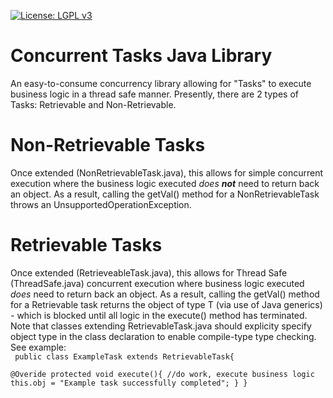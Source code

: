 [![License: LGPL v3](https://img.shields.io/badge/License-LGPL%20v3-blue.svg)](https://www.gnu.org/licenses/lgpl-3.0)
# Concurrent Tasks Java Library
An easy-to-consume concurrency library allowing for "Tasks" to execute business logic in a thread safe manner. Presently, there are 2 types of Tasks: Retrievable and Non-Retrievable.

# Non-Retrievable Tasks
Once extended (NonRetrievableTask.java), this allows for simple concurrent execution where the business logic executed <i>does <b>not</b></i> need to return back an object. As a result, calling the getVal() method for a NonRetrievableTask throws an UnsupportedOperationException.

# Retrievable Tasks
Once extended (RetrieveableTask.java), this allows for Thread Safe (ThreadSafe.java) concurrent execution where business logic executed <i>does</i> need to return back an object. As a result, calling the getVal() method for a Retrievable task returns the object of type T (via use of Java generics) - which is blocked until all logic in the execute() method has terminated. Note that classes extending RetrievableTask.java should explicity specify object type in the class declaration to enable compile-type type checking. See example:<br/>
<code>
  public class ExampleTask extends RetrievableTask<String>{<br/>
      @Overide
      protected void execute(){
        //do work, execute business logic
        this.obj = "Example task successfully completed";
      }
  }
 </code>
